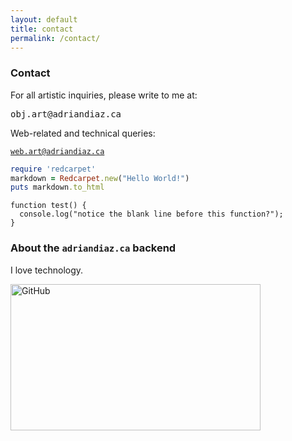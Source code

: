 ```yaml
---
layout: default
title: contact
permalink: /contact/
---
```



### Contact

For all artistic inquiries, please write to me at:
<pre>obj.art@adriandiaz.ca</pre>

Web-related and technical queries: <pre><code>web.art@adriandiaz.ca</code></pre>

```ruby
require 'redcarpet'
markdown = Redcarpet.new("Hello World!")
puts markdown.to_html
```

```
function test() {
  console.log("notice the blank line before this function?");
}
```

### About the `adriandiaz.ca` backend

I love technology.

<img src="{{ site.baseurl }}/img/GitHub.jpg" alt="GitHub" height="234px" width="400px">
